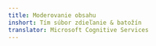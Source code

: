 ```yaml
---
title: Moderovanie obsahu
inshort: Tím súbor zdieľanie & batožín
translator: Microsoft Cognitive Services
---
```





